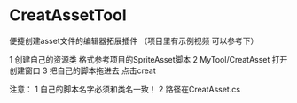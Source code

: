 # CreatAssetTool
便捷创建asset文件的编辑器拓展插件
（项目里有示例视频 可以参考下）

1 创建自己的资源类 格式参考项目的SpriteAsset脚本
2 MyTool/CreatAsset 打开创建窗口
3 把自己的脚本拖进去 点击creat

注意：
1 自己的脚本名字必须和类名一致！
2 路径在CreatAsset.cs

